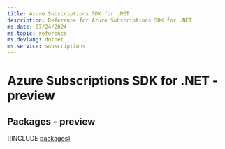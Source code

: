 ```yaml
---
title: Azure Subscriptions SDK for .NET
description: Reference for Azure Subscriptions SDK for .NET
ms.date: 07/24/2024
ms.topic: reference
ms.devlang: dotnet
ms.service: subscriptions
---
```

# Azure Subscriptions SDK for .NET - preview
## Packages - preview
[!INCLUDE [packages](subscriptions-index.md)]